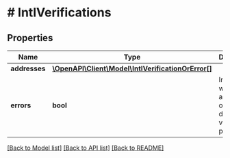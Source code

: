 # # IntlVerifications

## Properties

Name | Type | Description | Notes
------------ | ------------- | ------------- | -------------
**addresses** | [**\OpenAPI\Client\Model\IntlVerificationOrError[]**](IntlVerificationOrError.md) |  | [optional]
**errors** | **bool** | Indicates whether any errors occurred during the verification process. | [optional]

[[Back to Model list]](../../README.md#models) [[Back to API list]](../../README.md#endpoints) [[Back to README]](../../README.md)
